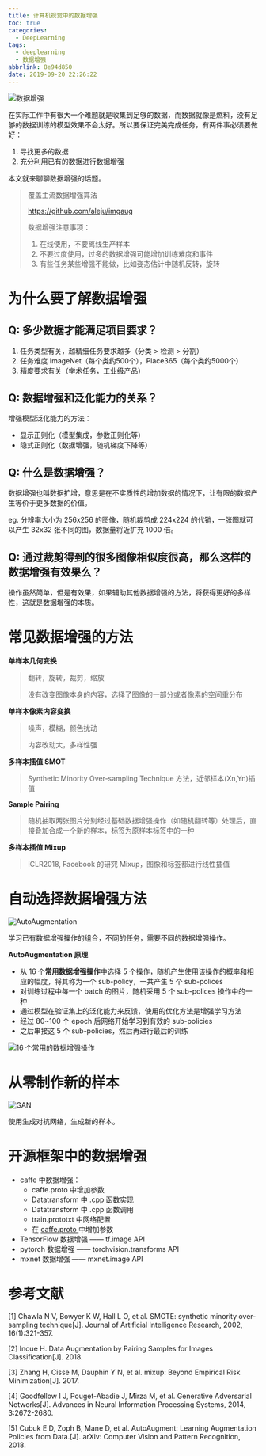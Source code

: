```yaml
---
title: 计算机视觉中的数据增强
toc: true
categories:
  - DeepLearning
tags:
  - deeplearning
  - 数据增强
abbrlink: 8e94d850
date: 2019-09-20 22:26:22
---
```


![数据增强](https://image.shuiyujie.com/2019-09-20-23-18-07.png)

在实际工作中有很大一个难题就是收集到足够的数据，而数据就像是燃料，没有足够的数据训练的模型效果不会太好。所以要保证完美完成任务，有两件事必须要做好：

1. 寻找更多的数据
2. 充分利用已有的数据进行数据增强

本文就来聊聊数据增强的话题。

> 覆盖主流数据增强算法
>
> https://github.com/aleju/imgaug
>
> 
>
> 数据增强注意事项：
>
> 1. 在线使用，不要离线生产样本
> 2. 不要过度使用，过多的数据增强可能增加训练难度和事件
> 3. 有些任务某些增强不能做，比如姿态估计中随机反转，旋转

<!-- more -->

# 为什么要了解数据增强

## Q: 多少数据才能满足项目要求？

1. 任务类型有关，越精细任务要求越多（分类 > 检测 > 分割）
2. 任务难度 ImageNet（每个类约500个），Place365（每个类约5000个）
3. 精度要求有关（学术任务，工业级产品）

## Q: 数据增强和泛化能力的关系？

增强模型泛化能力的方法：

- 显示正则化（模型集成，参数正则化等）
- 隐式正则化（数据增强，随机梯度下降等）

## Q: 什么是数据增强？

数据增强也叫数据扩增，意思是在不实质性的增加数据的情况下，让有限的数据产生等价于更多数据的价值。

eg. 分辨率大小为 256x256 的图像，随机裁剪成 224x224 的代销，一张图就可以产生 32x32 张不同的图，数据量将近扩充 1000 倍。

## Q: 通过裁剪得到的很多图像相似度很高，那么这样的数据增强有效果么？

操作虽然简单，但是有效果，如果辅助其他数据增强的方法，将获得更好的多样性，这就是数据增强的本质。

# 常见数据增强的方法

**单样本几何变换**

> 翻转，旋转，裁剪，缩放
>
> 没有改变图像本身的内容，选择了图像的一部分或者像素的空间重分布

**单样本像素内容变换**

> 噪声，模糊，颜色扰动
>
> 内容改动大，多样性强

**多样本插值 SMOT**

> Synthetic Minority Over-sampling Technique 方法，近邻样本(Xn,Yn)插值

**Sample Pairing**

> 随机抽取两张图片分别经过基础数据增强操作（如随机翻转等）处理后，直接叠加合成一个新的样本，标签为原样本标签中的一种

**多样本插值 Mixup**

> ICLR2018, Facebook 的研究 Mixup，图像和标签都进行线性插值

# 自动选择数据增强方法

![AutoAugmentation](http://image.shuiyujie.com/2019-09-20-23-26-11.png)

学习已有数据增强操作的组合，不同的任务，需要不同的数据增强操作。



**AutoAugmentation 原理**

- 从 16 个**常用数据增强操作**中选择 5 个操作，随机产生使用该操作的概率和相应的幅度，将其称为一个 sub-policy，一共产生 5 个 sub-polices
- 对训练过程中每一个 batch 的图片，随机采用 5 个 sub-polices 操作中的一种
- 通过模型在验证集上的泛化能力来反馈，使用的优化方法是增强学习方法
- 经过 80~100 个 epoch 后网络开始学习到有效的 sub-policies
- 之后串接这 5 个 sub-policies，然后再进行最后的训练

![16 个常用的数据增强操作](http://image.shuiyujie.com/2019-09-20-23-27-25.png)

# 从零制作新的样本

![GAN](http://image.shuiyujie.com/2019-09-20-23-29-12.png)

使用生成对抗网络，生成新的样本。

# 开源框架中的数据增强

- caffe 中数据增强：
  - caffe.proto 中增加参数
  - Datatransform 中 .cpp 函数实现
  - Datatransform 中 .cpp 函数调用
  - train.prototxt 中网络配置
  - 在 [caffe.proto ](https://github.com/YujieShui/Caffe_Long/blob/master/src/caffe/proto/caffe.proto)中增加参数
- TensorFlow 数据增强 —— tf.image API
- pytorch 数据增强 —— torchvision.transforms API
- mxnet 数据增强 —— mxnet.image API

# 参考文献

[1] Chawla N V, Bowyer K W, Hall L O, et al. SMOTE: synthetic minority over-sampling technique[J]. Journal of Artificial Intelligence Research, 2002, 16(1):321-357.

[2] Inoue H. Data Augmentation by Pairing Samples for Images Classification[J]. 2018.

[3] Zhang H, Cisse M, Dauphin Y N, et al. mixup: Beyond Empirical Risk Minimization[J]. 2017.

[4] Goodfellow I J, Pouget-Abadie J, Mirza M, et al. Generative Adversarial Networks[J]. Advances in Neural Information Processing Systems, 2014, 3:2672-2680.

[5] Cubuk E D, Zoph B, Mane D, et al. AutoAugment: Learning Augmentation Policies from Data.[J]. arXiv: Computer Vision and Pattern Recognition, 2018.











